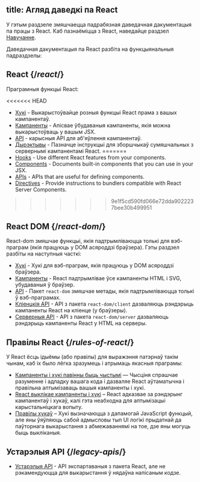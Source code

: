 title: Агляд даведкі па React
---

<Intro>
  
У гэтым раздзеле змяшчаецца падрабязная даведачная дакументацыя па працы з React. 
Каб пазнаёміцца з React, наведайце раздзел [Навучанне](/learn).

</Intro>

Даведачная дакументацыя па React разбіта на функцыянальныя падраздзелы:

## React {/*react*/}

Праграмныя функцыі React:

<<<<<<< HEAD
* [Хукі](/reference/react/hooks) - Выкарыстоўвайце розныя функцыі React прама з вашых кампанентаў.
* [Кампаненты](/reference/react/components) - Апісвае ўбудаваныя кампаненты, якія можна выкарыстоўваць у вашым JSX.
* [API](/reference/react/apis) - карысныя API для аб'яўлення кампанентаў.
* [Дырэктывы](/reference/react/directives) - Пазначце інструкцыі для зборшчыкаў сумяшчальных з сервернымі кампанентамі React.
=======
* [Hooks](/reference/react/hooks) - Use different React features from your components.
* [Components](/reference/react/components) - Documents built-in components that you can use in your JSX.
* [APIs](/reference/react/apis) - APIs that are useful for defining components.
* [Directives](/reference/rsc/directives) - Provide instructions to bundlers compatible with React Server Components.
>>>>>>> 9e1f5cd590fd066e72dda9022237bee30b499951

## React DOM {/*react-dom*/}

React-dom змяшчае функцыі, якія падтрымліваюцца толькі для вэб-праграм (якія працуюць у DOM асяроддзі браўзера). Гэты раздзел разбіты на наступныя часткі:

* [Хукі](/reference/react-dom/hooks) - Хукі для вэб-праграм, якія працуюць у DOM асяроддзі браўзера.
* [Кампаненты](/reference/react-dom/components) - React падтрымлівае ўсе кампаненты HTML і SVG, убудаваныя ў браўзер.
* [API](/reference/react-dom) - Пакет `react-dom` змяшчае метады, якія падтрымліваюцца толькі ў вэб-праграмах.
* [Кліенцкія API](/reference/react-dom/client) - API з пакета `react-dom/client` дазваляюць рэндэрыць кампаненты React на кліенце (у браўзеры).
* [Серверныя API](/reference/react-dom/server) - API з пакета `react-dom/server` дазваляюць рэндэрыць кампаненты React у HTML на серверы.

## Правілы React {/*rules-of-react*/}

У React ёсць ідыёмы (або правілы) для выражэння патэрнаў такім чынам, каб іх было лёгка зразумець і атрымаць якасныя праграмы:

* [Кампаненты і хукі павінны быць чыстымі](/reference/rules/components-and-hooks-must-be-pure) — Чысціня спрашчае разуменне і адладку вашага кода і дазваляе React аўтаматычна і правільна аптымізаваць вашыя кампаненты і хукі.
* [React выклікае кампаненты і хукі](/reference/rules/react-calls-components-and-hooks) – React адказвае за рэндэрынг кампанентаў і хукаў, калі гэта неабходна для аптымізацыі карыстальніцкага вопыту.
* [Правілы хукаў](/reference/rules/rules-of-hooks) – Хукі вызначаюцца з дапамогай JavaScript функцый, але яны ўяўляюць сабой адмысловы тып UI логікі прыдатнай да паўторнага выкарыстання з абмежаваннямі на тое, дзе яны могуць быць выкліканыя.

## Устарэлыя API {/*legacy-apis*/}

* [Устарэлыя API](/reference/react/legacy) - API экспартаваныя з пакета React, але не рэкамендуюцца для выкарыстання ў нядаўна напісаным кодзе.
